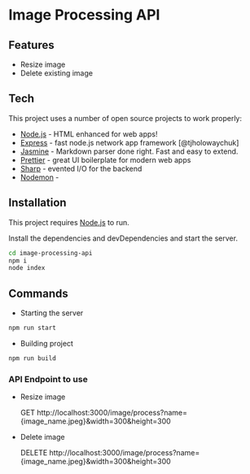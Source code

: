 # Image Processing API

## Features

- Resize image
- Delete existing image

## Tech

This project uses a number of open source projects to work properly:

- [Node.js]() - HTML enhanced for web apps!
- [Express]() - fast node.js network app framework [@tjholowaychuk]
- [Jasmine]() - Markdown parser done right. Fast and easy to extend.
- [Prettier]() - great UI boilerplate for modern web apps
- [Sharp]() - evented I/O for the backend
- [Nodemon]() - 

## Installation

This project requires [Node.js](https://nodejs.org/) to run.

Install the dependencies and devDependencies and start the server.

```sh
cd image-processing-api
npm i
node index
```

## Commands
- Starting the server

```sh
npm run start
```

- Building project

```sh
npm run build
```

### API Endpoint to use
- Resize image

    GET http://localhost:3000/image/process?name={image_name.jpeg}&width=300&height=300

- Delete image

    DELETE http://localhost:3000/image/process?name={image_name.jpeg}&width=300&height=300